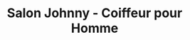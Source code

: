 ---
title: "Salon Johnny - Coiffeur pour Homme"
url: /montreal/salon-johnny-coiffeur-pour-homme/
shop: hairdresser
---